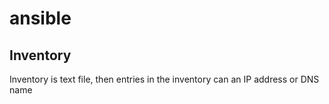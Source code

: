 # ansible

## Inventory 
Inventory is text file, then entries in the inventory can an IP address or DNS name